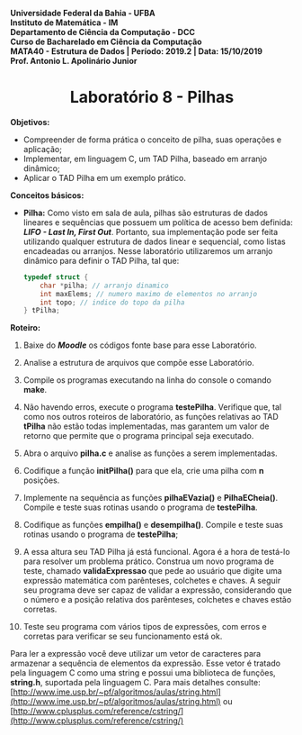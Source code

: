 **Universidade Federal da Bahia - UFBA**<br>
**Instituto de Matemática - IM**<br>
**Departamento de Ciência da Computação - DCC**<br>
**Curso de Bacharelado em Ciência da Computação**<br>
**MATA40 - Estrutura de Dados | Período: 2019.2 | Data: 15/10/2019**<br>
**Prof. Antonio L. Apolinário Junior**

<h1 align="center">Laboratório 8 - Pilhas</h1>

**Objetivos:**

-   Compreender de forma prática o conceito de pilha, suas operações e aplicação;
-   Implementar, em linguagem C, um TAD Pilha, baseado em arranjo dinâmico;
-   Aplicar o TAD Pilha em um exemplo prático.

**Conceitos básicos:**

-   **Pilha:**
    Como visto em sala de aula, pilhas são estruturas de dados lineares e sequências que possuem um política de acesso bem definida: **_LIFO - Last In, First Out_**. Portanto, sua implementação pode ser feita utilizando qualquer estrutura de dados linear e sequencial, como listas encadeadas ou arranjos. Nesse laboratório utilizaremos um arranjo dinâmico para definir o TAD Pilha, tal que:

    ```c
    typedef struct {
        char *pilha; // arranjo dinamico
        int maxElems; // numero maximo de elementos no arranjo
        int topo; // indice do topo da pilha
    } tPilha;
    ```

**Roteiro:**

1. Baixe do **_Moodle_** os códigos fonte base para esse Laboratório.

2. Analise a estrutura de arquivos que compõe esse Laboratório.

3. Compile os programas executando na linha do console o comando **make**.

4. Não havendo erros, execute o programa **testePilha**. Verifique que, tal como nos outros roteiros de laboratório, as funções relativas ao TAD **tPilha** não estão todas implementadas, mas garantem um valor de retorno que permite que o programa principal seja executado.

5. Abra o arquivo **pilha.c** e analise as funções a serem implementadas.

6. Codifique a função **initPilha()** para que ela, crie uma pilha com **n** posições.

7. Implemente na sequência as funções **pilhaEVazia()** e **PilhaECheia()**. Compile e teste suas rotinas usando o programa de **testePilha**.

8. Codifique as funções **empilha()** e **desempilha()**. Compile e teste suas rotinas usando o programa de **testePilha**;

9. A essa altura seu TAD Pilha já está funcional. Agora é a hora de testá-lo para resolver um problema prático. Construa um novo programa de teste, chamado **validaExpressao** que pede ao usuário que digite uma expressão matemática com parênteses, colchetes e chaves. A seguir seu programa deve ser capaz de validar a expressão, considerando que o número e a posição relativa dos parênteses, colchetes e chaves estão corretas.

10. Teste seu programa com vários tipos de expressões, com erros e corretas para verificar se seu funcionamento está ok.

Para ler a expressão você deve utilizar um vetor de caracteres para armazenar a sequência de elementos da expressão. Esse vetor é tratado pela linguagem C como uma string e possui uma biblioteca de funções, **string.h**, suportada pela linguagem C. Para mais detalhes consulte: [http://www.ime.usp.br/~pf/algoritmos/aulas/string.html](http://www.ime.usp.br/~pf/algoritmos/aulas/string.html) ou [http://www.cplusplus.com/reference/cstring/](http://www.cplusplus.com/reference/cstring/)
